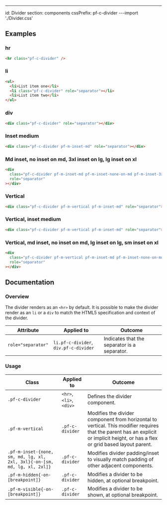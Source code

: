 ---
id: Divider
section: components
cssPrefix: pf-c-divider
---import './Divider.css'

## Examples

### hr

```html
<hr class="pf-c-divider" />

```

### li

```html
<ul>
  <li>List item one</li>
  <li class="pf-c-divider" role="separator"></li>
  <li>List item two</li>
</ul>

```

### div

```html
<div class="pf-c-divider" role="separator"></div>

```

### Inset medium

```html
<div class="pf-c-divider pf-m-inset-md" role="separator"></div>

```

### Md inset, no inset on md, 3xl inset on lg, lg inset on xl

```html
<div
  class="pf-c-divider pf-m-inset-md pf-m-inset-none-on-md pf-m-inset-3xl-on-lg pf-m-inset-lg-on-xl"
  role="separator"
></div>

```

### Vertical

```html
<div class="pf-c-divider pf-m-vertical pf-m-inset-md" role="separator"></div>

```

### Vertical, inset medium

```html
<div class="pf-c-divider pf-m-vertical pf-m-inset-md" role="separator"></div>

```

### Vertical, md inset, no inset on md, lg inset on lg, sm inset on xl

```html
<div
  class="pf-c-divider pf-m-vertical pf-m-inset-md pf-m-inset-none-on-md pf-m-inset-lg-on-lg pf-m-inset-sm-on-xl"
  role="separator"
></div>

```

## Documentation

### Overview

The divider renders as an `<hr>` by default. It is possible to make the divider render as an `li` or a `div` to match the HTML5 specification and context of the divider.

| Attribute          | Applied to                            | Outcome                                      |
| ------------------ | ------------------------------------- | -------------------------------------------- |
| `role="separator"` | `li.pf-c-divider`, `div.pf-c-divider` | Indicates that the separator is a separator. |

### Usage

| Class                                                                     | Applied to              | Outcome                                                                                                                                                                           |
| ------------------------------------------------------------------------- | ----------------------- | --------------------------------------------------------------------------------------------------------------------------------------------------------------------------------- |
| `.pf-c-divider`                                                           | `<hr>`, `<li>`, `<div>` | Defines the divider component.                                                                                                                                                    |
| `.pf-m-vertical`                                                          | `.pf-c-divider`         | Modifies the divider component from horizontal to vertical. This modifier requires that the parent has an explicit or implicit height, or has a flex or grid based layout parent. |
| `.pf-m-inset-{none, sm, md, lg, xl, 2xl, 3xl}{-on-[sm, md, lg, xl, 2xl]}` | `.pf-c-divider`         | Modifies divider padding/inset to visually match padding of other adjacent components.                                                                                            |
| `.pf-m-hidden{-on-[breakpoint]}`                                          | `.pf-c-divider`         | Modifies a divider to be hidden, at optional breakpoint.                                                                                                                          |
| `.pf-m-visible{-on-[breakpoint]}`                                         | `.pf-c-divider`         | Modifies a divider to be shown, at optional breakpoint.                                                                                                                           |
